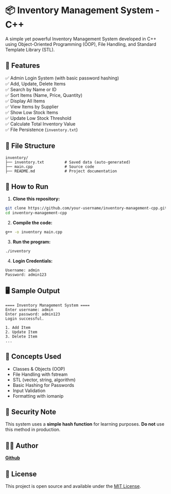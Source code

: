 # 📦 Inventory Management System - C++

A simple yet powerful Inventory Management System developed in C++ using Object-Oriented Programming (OOP), File Handling, and Standard Template Library (STL).

## 🧰 Features

✅ Admin Login System (with basic password hashing)  
✅ Add, Update, Delete Items  
✅ Search by Name or ID  
✅ Sort Items (Name, Price, Quantity)  
✅ Display All Items  
✅ View Items by Supplier  
✅ Show Low Stock Items  
✅ Update Low Stock Threshold  
✅ Calculate Total Inventory Value  
✅ File Persistence (`inventory.txt`)

## 📁 File Structure

```
inventory/
├── inventory.txt         # Saved data (auto-generated)
├── main.cpp              # Source code
├── README.md             # Project documentation
```

## 🧪 How to Run

1. **Clone this repository:**
```bash
git clone https://github.com/your-username/inventory-management-cpp.git
cd inventory-management-cpp
```

2. **Compile the code:**
```bash
g++ -o inventory main.cpp
```

3. **Run the program:**
```bash
./inventory
```

4. **Login Credentials:**
```
Username: admin
Password: admin123
```

## 🖥 Sample Output

```
==== Inventory Management System ====
Enter username: admin
Enter password: admin123
Login successful.

1. Add Item
2. Update Item
3. Delete Item
...
```

## 📌 Concepts Used

- Classes & Objects (OOP)
- File Handling with fstream
- STL (vector, string, algorithm)
- Basic Hashing for Passwords
- Input Validation
- Formatting with iomanip

## 🔐 Security Note

This system uses a **simple hash function** for learning purposes. **Do not** use this method in production.

## 👨‍💻 Author

**[Github](https://github.com/TechieRS)**

## 📜 License

This project is open source and available under the [MIT License](LICENSE).
